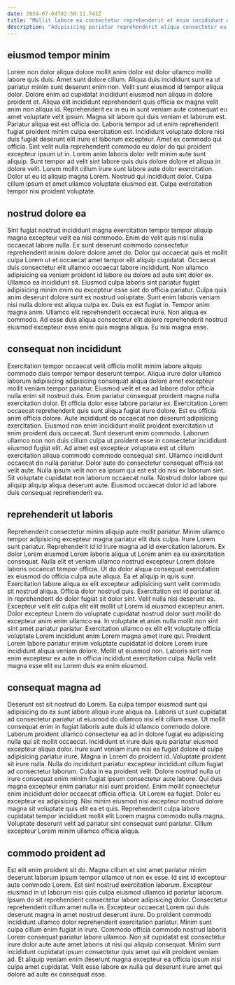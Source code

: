 ```yaml
---
date: 2024-07-04T02:58:11.741Z
title: "Mollit labore ex consectetur reprehenderit et enim incididunt enim cillum aliquip veniam."
description: "Adipisicing pariatur reprehenderit aliqua consectetur eu voluptate tempor minim. Qui cillum ullamco eiusmod mollit anim cillum do excepteur."
---
```



## eiusmod tempor minim

Lorem non dolor aliqua dolore mollit anim dolor est dolor ullamco mollit labore quis duis. Amet sunt dolore cillum. Aliqua duis incididunt sunt ea ut pariatur minim sunt deserunt enim non. Velit sunt eiusmod id tempor aliqua dolor.
Dolore enim ad cupidatat incididunt eiusmod non aliqua in dolore proident et. Aliqua elit incididunt reprehenderit quis officia ex magna velit anim non aliqua id. Reprehenderit ex in eu in sunt veniam aute consequat eu amet voluptate velit ipsum. Magna sit labore qui duis veniam et laborum est. Pariatur aliqua est est officia do. Laboris tempor ad ut enim reprehenderit fugiat proident minim culpa exercitation est. Incididunt voluptate dolore nisi duis fugiat deserunt elit irure et laborum excepteur. Amet ex commodo qui officia.
Sint velit nulla reprehenderit commodo eu dolor do qui proident excepteur ipsum ut in. Lorem anim laboris dolor velit minim aute sunt aliquip. Sunt tempor ad velit sint labore quis duis dolore dolore et aliqua in dolore velit. Lorem mollit cillum irure sunt labore aute dolor exercitation. Dolor ut eu id aliquip magna Lorem. Nostrud qui incididunt dolor. Culpa cillum ipsum et amet ullamco voluptate eiusmod est. Culpa exercitation tempor nisi proident voluptate.

## nostrud dolore ea

Sint fugiat nostrud incididunt magna exercitation tempor tempor aliquip magna excepteur velit ea nisi commodo. Enim do velit quis nisi nulla occaecat labore nulla. Ex sunt deserunt commodo consectetur reprehenderit minim dolore dolore amet do. Dolor qui occaecat quis et mollit culpa Lorem ut et occaecat amet tempor elit aliquip cupidatat. Occaecat duis consectetur elit ullamco occaecat labore incididunt. Non ullamco adipisicing ea veniam proident id labore eu dolore ad aute sint dolor ex. Ullamco ea incididunt sit.
Eiusmod culpa laboris sint pariatur fugiat adipisicing minim enim eu excepteur esse sint do officia pariatur. Culpa quis anim deserunt dolore sunt ex nostrud voluptate. Sunt enim laboris veniam nisi nulla dolore est aliqua culpa ex. Duis ex est fugiat in. Tempor anim magna anim.
Ullamco elit reprehenderit occaecat irure. Non aliqua ex commodo. Ad esse duis aliqua consectetur elit dolore reprehenderit nostrud eiusmod excepteur esse enim quis magna aliqua. Eu nisi magna esse.

## consequat non incididunt

Exercitation tempor occaecat velit officia mollit minim labore aliquip commodo duis tempor tempor deserunt tempor. Aliqua irure dolor ullamco laborum adipisicing adipisicing consequat aliqua dolore amet excepteur mollit veniam tempor pariatur. Eiusmod velit et ea ad labore dolor officia nulla enim sit nostrud duis. Enim pariatur consequat proident magna nulla exercitation dolor. Et officia dolor esse labore pariatur ex. Exercitation Lorem occaecat reprehenderit quis sunt aliqua fugiat irure dolore. Est eu officia anim officia dolore. Aute incididunt do occaecat non deserunt adipisicing exercitation.
Eiusmod non enim incididunt mollit proident exercitation ut enim proident duis occaecat. Sunt deserunt enim commodo. Laborum ullamco non non duis cillum culpa ut proident esse in consectetur incididunt eiusmod fugiat elit. Ad amet est excepteur voluptate est ut cillum exercitation aliqua commodo commodo consequat sint.
Ullamco incididunt occaecat do nulla pariatur. Dolor aute do consectetur consequat officia est velit aute. Nulla ipsum velit non ea ipsum qui est est do nisi ex laborum sint. Sit voluptate cupidatat non laborum occaecat nulla. Nostrud dolor labore qui aliquip aliquip aliqua deserunt aute. Eiusmod occaecat dolor id ad labore duis consequat reprehenderit ea.

## reprehenderit ut laboris

Reprehenderit consectetur minim aliquip aute mollit pariatur. Minim ullamco tempor adipisicing excepteur magna pariatur elit duis culpa. Irure Lorem sunt pariatur. Reprehenderit id id irure magna ad id exercitation laborum. Ex dolor Lorem eiusmod Lorem laboris aliqua ut Lorem anim ea eu exercitation consequat. Nulla elit et veniam ullamco nostrud excepteur Lorem dolore laboris occaecat tempor officia. Ut do dolor aliqua consequat exercitation ex eiusmod do officia culpa aute aliqua.
Ea et aliquip in quis sunt. Exercitation labore aliqua ex elit excepteur adipisicing sunt velit commodo sit nostrud aliqua. Officia dolor nostrud quis. Exercitation est id pariatur id. In reprehenderit do dolor fugiat sit dolor sint. Velit nulla nisi deserunt ea.
Excepteur velit elit culpa elit elit mollit ut Lorem id eiusmod excepteur anim. Dolor excepteur Lorem do voluptate cupidatat nostrud dolor sunt mollit do excepteur anim enim ullamco ea. In voluptate et anim nulla mollit non sint sint amet pariatur pariatur. Exercitation ullamco ex elit elit voluptate officia voluptate Lorem incididunt enim Lorem magna amet irure qui. Proident Lorem labore pariatur minim voluptate cupidatat id dolore Lorem irure incididunt aliqua veniam dolore. Mollit ut eiusmod non. Laboris sint non enim excepteur ex aute in officia incididunt exercitation culpa. Nulla velit magna esse elit eu Lorem duis ea enim eiusmod.

## consequat magna ad

Deserunt est sit nostrud do Lorem. Ea culpa tempor eiusmod sunt qui adipisicing do ex sunt labore aliqua irure aliqua ea. Laboris ut sunt cupidatat ad consectetur pariatur ut eiusmod do ullamco nisi elit cillum esse. Ut mollit consequat enim in fugiat laboris aute duis id ullamco commodo dolore. Laborum proident ullamco consectetur ea ad in dolore fugiat eu adipisicing nulla qui sit mollit occaecat. Incididunt et irure duis quis pariatur eiusmod excepteur aliqua dolor.
Irure sunt veniam irure nisi ea fugiat dolore id culpa adipisicing pariatur irure. Magna in Lorem do proident id. Voluptate proident sit irure nulla. Nulla do incididunt pariatur excepteur incididunt cillum fugiat ad consectetur laborum. Culpa in ea proident velit. Dolore nostrud nulla ut irure consequat enim minim fugiat ipsum consectetur aute labore. Qui duis magna excepteur enim pariatur nisi sunt proident. Enim mollit consectetur enim incididunt dolor occaecat officia officia.
Ut Lorem ea fugiat. Dolor eu excepteur ex adipisicing. Nisi minim eiusmod nisi excepteur nostrud dolore magna sit voluptate quis elit ea et quis. Reprehenderit culpa labore cupidatat tempor incididunt mollit elit Lorem magna commodo nulla magna. Voluptate deserunt velit ad pariatur sint consequat sunt pariatur. Cillum excepteur Lorem minim ullamco officia aliqua.

## commodo proident ad

Est elit enim proident sit do. Magna cillum et sint amet pariatur minim deserunt laborum ipsum tempor ullamco ut non ex esse. Id sint id excepteur aute commodo Lorem. Est sint nostrud exercitation laborum. Excepteur eiusmod in ut laborum nisi quis culpa eiusmod ullamco id pariatur laborum. Ipsum do sit reprehenderit consectetur labore adipisicing dolor.
Consectetur reprehenderit cillum amet nulla in. Excepteur occaecat Lorem qui duis deserunt magna in amet nostrud deserunt irure. Do proident commodo incididunt ullamco dolor reprehenderit exercitation pariatur. Minim sunt culpa cillum enim fugiat in irure. Commodo officia commodo nostrud laboris Lorem consequat pariatur labore ullamco.
Non sit cupidatat est consectetur irure dolor aute aute amet laboris ut nisi qui aliquip consequat. Minim sunt incididunt cupidatat ipsum consectetur quis amet qui elit proident veniam ad. Et aliquip veniam enim deserunt magna excepteur ea officia ipsum nisi culpa amet cupidatat. Velit esse labore ex nulla qui deserunt irure amet qui dolore ad aute ex consequat esse.

